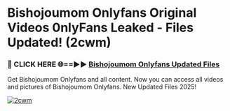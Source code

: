# Bishojoumom Onlyfans Original Videos 0nlyFans Leaked - Files Updated! (2cwm)

<h3>🔴 CLICK HERE 🌐==►► <a href="https://tinyurl.com/ehrbuxhb" rel="nofollow">Bishojoumom Onlyfans Updated Files</a></h3>

Get Bishojoumom Onlyfans and all content. Now you can access all videos and pictures of Bishojoumom Onlyfans. New Updated Files 2025!

[![2cwm](https://i.imgur.com/lVYEuWS.gif)](https://tinyurl.com/ehrbuxhb)
